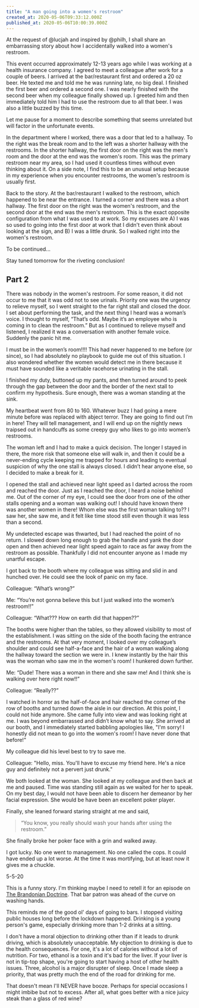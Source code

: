 ```yaml
---
title: "A man going into a women's restroom"
created_at: 2020-05-06T09:33:12.000Z
published_at: 2020-05-06T10:00:39.000Z
---
```

At the request of @lucjah and inspired by @philh, I shall share an embarrassing story about how I accidentally walked into a women's restroom.

This event occurred approximately 12-13 years ago while I was working at a health insurance company. I agreed to meet a colleague after work for a couple of beers. I arrived at the bar/restaurant first and ordered a 20 oz beer. He texted me and told me he was running late, no big deal. I finished the first beer and ordered a second one. I was nearly finished with the second beer when my colleague finally showed up. I greeted him and then immediately told him I had to use the restroom due to all that beer. I was also a little buzzed by this time.

Let me pause for a moment to describe something that seems unrelated but will factor in the unfortunate events.

In the department where I worked, there was a door that led to a hallway. To the right was the break room and to the left was a shorter hallway with the restrooms. In the shorter hallway, the first door on the right was the men's room and the door at the end was the women's room. This was the primary restroom near my area, so I had used it countless times without even thinking about it. On a side note, I find this to be an unusual setup because in my experience when you encounter restrooms, the women's restroom is usually first.

Back to the story. At the bar/restaurant I walked to the restroom, which happened to be near the entrance. I turned a corner and there was a short hallway. The first door on the right was the women's restroom, and the second door at the end was the men's restroom. This is the exact opposite configuration from what I was used to at work. So my excuses are A) I was so used to going into the first door at work that I didn't even think about looking at the sign, and B) I was a little drunk. So I walked right into the women's restroom.

To be continued...

Stay tuned tomorrow for the riveting conclusion!

Part 2
------

There was nobody in the women's restroom. For some reason, it did not occur to me that it was odd not to see urinals. Priority one was the urgency to relieve myself, so I went straight to the far right stall and closed the door. I set about performing the task, and the next thing I heard was a woman’s voice. I thought to myself, “That’s odd. Maybe it’s an employee who is coming in to clean the restroom.” But as I continued to relieve myself and listened, I realized it was a conversation with another female voice. Suddenly the panic hit me.

I must be in the women’s room!!!! This had never happened to me before (or since), so I had absolutely no playbook to guide me out of this situation. I also wondered whether the women would detect me in there because it must have sounded like a veritable racehorse urinating in the stall.

I finished my duty, buttoned up my pants, and then turned around to peek through the gap between the door and the border of the next stall to confirm my hypothesis. Sure enough, there was a woman standing at the sink.

My heartbeat went from 80 to 160. Whatever buzz I had going a mere minute before was replaced with abject terror. They are going to find out I’m in here! They will tell management, and I will end up on the nightly news traipsed out in handcuffs as some creepy guy who likes to go into women’s restrooms.

The woman left and I had to make a quick decision. The longer I stayed in there, the more risk that someone else will walk in, and then it could be a never-ending cycle keeping me trapped for hours and leading to eventual suspicion of why the one stall is always closed. I didn’t hear anyone else, so I decided to make a break for it.

I opened the stall and achieved near light speed as I darted across the room and reached the door. Just as I reached the door, I heard a noise behind me. Out of the corner of my eye, I could see the door from one of the other stalls opening and a woman was walking out! I should have known there was another women in there! Whom else was the first woman talking to?? I saw her, she saw me, and it felt like time stood still even though it was less than a second.

My undetected escape was thwarted, but I had reached the point of no return. I slowed down long enough to grab the handle and yank the door open and then achieved near light speed again to race as far away from the restroom as possible. Thankfully I did not encounter anyone as I made my unartful escape.

I got back to the booth where my colleague was sitting and slid in and hunched over. He could see the look of panic on my face.

Colleague: “What’s wrong?”

Me: “You’re not gonna believe this but I just walked into the women’s restroom!!”

Colleague: “What??? How on earth did that happen??”

The booths were higher than the tables, so they allowed visibility to most of the establishment. I was sitting on the side of the booth facing the entrance and the restrooms. At that very moment, I looked over my colleague’s shoulder and could see half-a-face and the hair of a woman walking along the hallway toward the section we were in. I knew instantly by the hair this was the woman who saw me in the women's room! I hunkered down further.

Me: “Dude! There was a woman in there and she saw me! And I think she is walking over here right now!!”

Colleague: “Really??”

I watched in horror as the half-of-face and hair reached the corner of the row of booths and turned down the aisle in our direction. At this point, I could not hide anymore. She came fully into view and was looking right at me. I was beyond embarrassed and didn’t know what to say. She arrived at our booth, and I immediately started babbling apologies like, "I'm sorry! I honestly did not mean to go into the women's room! I have never done that before!"

My colleague did his level best to try to save me.

Colleague: "Hello, miss. You'll have to excuse my friend here. He's a nice guy and definitely not a pervert just drunk."

We both looked at the woman. She looked at my colleague and then back at me and paused. Time was standing still again as we waited for her to speak. On my best day, I would not have been able to discern her demeanor by her facial expression. She would be have been an excellent poker player.

Finally, she leaned forward staring straight at me and said,

> “You know, you really should wash your hands after using the restroom.”

She finally broke her poker face with a grin and walked away.

I got lucky. No one went to management. No one called the cops. It could have ended up a lot worse. At the time it was mortifying, but at least now it gives me a chuckle. 

  
5-5-20

This is a funny story. I'm thinking maybe I need to retell it for an episode on [The Brandonian Doctrine](https://anchor.fm/brandon-wilson99). That bar patron was ahead of the curve on washing hands.

This reminds me of the good ol' days of going to bars. I stopped visiting public houses long before the lockdown happened. Drinking is a young person's game, especially drinking more than 1-2 drinks at a sitting. 

I don't have a moral objection to drinking other than if it leads to drunk driving, which is absolutely unacceptable. My objection to drinking is due to the health consequences. For one, it's a lot of calories without a lot of nutrition. For two, ethanol is a toxin and it's bad for the liver. If your liver is not in tip-top shape, you're going to start having a host of other health issues. Three, alcohol is a major disrupter of sleep. Once I made sleep a priority, that was pretty much the end of the road for drinking for me. 

That doesn't mean I'll NEVER have booze. Perhaps for special occasions I might imbibe but not to excess. After all, what goes better with a nice juicy steak than a glass of red wine?
